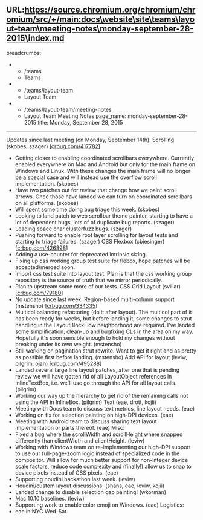 URL:https://source.chromium.org/chromium/chromium/src/+/main:docs\website\site\teams\layout-team\meeting-notes\monday-september-28-2015\index.md
---
breadcrumbs:
- - /teams
  - Teams
- - /teams/layout-team
  - Layout Team
- - /teams/layout-team/meeting-notes
  - Layout Team Meeting Notes
page_name: monday-september-28-2015
title: Monday, September 28, 2015
---

Updates since last meeting (on Monday, September 14th):
Scrolling (skobes, szager) \[[crbug.com/417782](https://crbug.com/417782)\]
- Getting closer to enabling coordinated scrollbars everywhere. Currently
enabled everywhere on Mac and Android but only for the main frame on
Windows and Linux. With these changes the main frame will no longer be
a special case and will instead use the overflow scroll
implementation. (skobes)
- Have two patches out for review that change how we paint scroll
arrows. Once those have landed we can turn on coordinated scrollbars
on all platforms. (skobes)
- Will spent some time doing bug triage this week. (skobes)
- Looking to land patch to web scrollbar theme painter, starting to have
a lot of dependent bugs, lots of of duplicate bug reports. (szager)
- Leading space char clusterfuzz bugs. (szager)
- Pushing forward to enable root layer scrolling for layout tests and
starting to triage failures. (szager)
CSS Flexbox (cbiesinger) \[[crbug.com/426898](https://crbug.com/426898)\]
- Adding a use-counter for deprecated intrinsic sizing.
- Fixing up css working group test suite for flebox, hope patches will
be accepted/merged soon.
- Import css test suite into layout test. Plan is that the css working
group repository is the source of truth that we mirror periodically.
- Plan to upstream some more of our tests.
CSS Grid Layout (svillar) \[[crbug.com/79180](https://crbug.com/79180)\]
- No update since last week.
Region-based multi-column support (mstensho)
\[[crbug.com/334335](https://crbug.com/334335)\]
- Multicol balancing refactoring (do it after layout). The multicol part
of it has been ready for weeks, but before landing it, some changes to
strut handling in the LayoutBlockFlow neighborhood are required. I've
landed some simplification, clean-up and bugfixing CLs in the area on
my way. Hopefully it's soon sensible enough to hold my changes without
breaking under its own weight. (mstensho)
- Still working on pagination strut rewrite. Want to get it right and as
pretty as possible first before landing. (mstensho)
Add API for layout (leviw, pilgrim, ojan)
\[[crbug.com/495288](https://crbug.com/495288)\]
- Landed several large line layout patches, after one that is pending
review we will have gotten rid of all LayoutObject references in
InlineTextBox, i.e. we'll use go through the API for all layout calls.
(pilgrim)
- Working our way up the hierarchy to get rid of the remaining calls not
using the API in InlineBox. (pilgrim)
Text (eae, drott, kojii)
- Meeting with Docs team to discuss text metrics, line layout needs.
(eae)
- Working on fix for selection painting on high-DPI devices. (eae)
- Meeting with Android team to discuss sharing text layout
implementation or parts thereof. (eae)
Misc:
- Fixed a bug where the scrollWidth and scrollHeight where snapped
differently than clientWidth and clientHeight. (leviw)
- Working with Windows team on re-implementing our high-DPI support to
use our full-page-zoom logic instead of specialized code in the
compositor. Will allow for much better support for non-integer
device scale factors, reduce code complexity and (finally!) allow us
to snap to device pixels instead of CSS pixels. (eae)
- Supporting houdini hackathon last week. (leviw)
- Houdini/custom layout discussions. (shans, eae, leviw, kojii)
- Landed change to disable selection gap painting! (wkorman)
- Mac 10.10 baselines. (leviw)
- Supporting work to enable color emoji on Windows. (eae)
Logistics:
- eae in NYC Wed-Sat.
